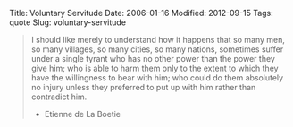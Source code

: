 Title: Voluntary Servitude
Date: 2006-01-16
Modified: 2012-09-15
Tags: quote
Slug: voluntary-servitude

<blockquote>I should like merely to understand how it happens that so many men, so many villages, so many cities, so many nations, sometimes suffer under a single tyrant who has no other power than the power they give him; who is able to harm them only to the extent to which they have the willingness to bear with him; who could do them absolutely no injury unless they preferred to put up with him rather than contradict him.

- Etienne de La Boetie</blockquote>

